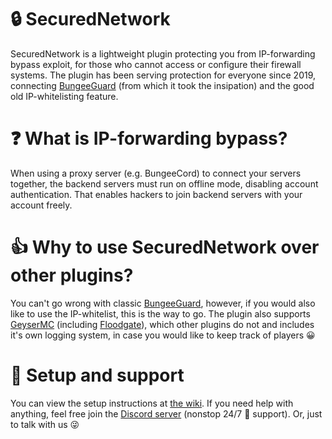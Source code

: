 # 🔒 SecuredNetwork
SecuredNetwork is a lightweight plugin protecting you from IP-forwarding bypass exploit, for those who cannot access or configure their firewall systems. The plugin has been serving protection for everyone since 2019, connecting [BungeeGuard](https://github.com/lucko/BungeeGuard) (from which it took the insipation) and the good old IP-whitelisting feature.

# ❓ What is IP-forwarding bypass?
When using a proxy server (e.g. BungeeCord) to connect your servers together, the backend servers must run on offline mode, disabling account authentication. That enables hackers to join backend servers with your account freely.

# 👍 Why to use SecuredNetwork over other plugins?
You can't go wrong with classic [BungeeGuard](https://github.com/lucko/BungeeGuard), however, if you would also like to use the IP-whitelist, this is the way to go. The plugin also supports [GeyserMC](https://github.com/GeyserMC/Geyser) (including [Floodgate](https://github.com/GeyserMC/Floodgate/)), which other plugins do not and includes it's own logging system, in case you would like to keep track of players 😀

# 🔧 Setup and support
You can view the setup instructions at [the wiki](https://dejvokep.gitbook.io/securednetwork/). If you need help with anything, feel free join the [Discord server](https://discord.gg/BbhADEy) (nonstop 24/7 🤖 support). Or, just to talk with us 😜
